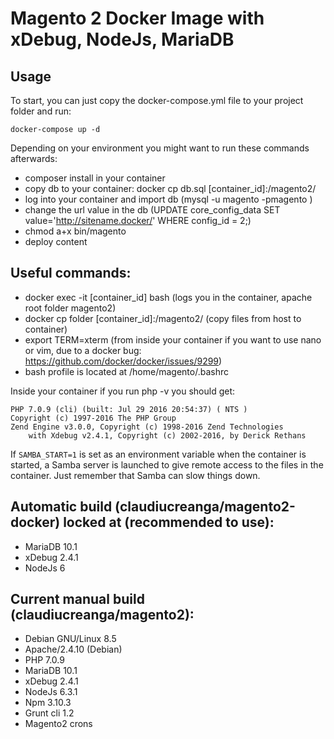# Magento 2 Docker Image with xDebug, NodeJs, MariaDB

## Usage

To start, you can just copy the docker-compose.yml file to your project folder and run:

    docker-compose up -d

Depending on your environment you might want to run these commands afterwards:

* composer install in your container
* copy db to your container: docker cp db.sql [container_id]:/magento2/
* log into your container and import db (mysql -u magento -pmagento )
* change the url value in the db (UPDATE core_config_data SET value='http://sitename.docker/' WHERE config_id = 2;)
* chmod a+x bin/magento
* deploy content

## Useful commands:

* docker exec -it [container_id] bash (logs you in the container, apache root folder magento2)
* docker cp folder [container_id]:/magento2/ (copy files from host to container)
* export TERM=xterm (from inside your container if you want to use nano or vim, due to a docker bug: https://github.com/docker/docker/issues/9299)
* bash profile is located at /home/magento/.bashrc

Inside your container if you run php -v you should get:

    PHP 7.0.9 (cli) (built: Jul 29 2016 20:54:37) ( NTS )
    Copyright (c) 1997-2016 The PHP Group
    Zend Engine v3.0.0, Copyright (c) 1998-2016 Zend Technologies
        with Xdebug v2.4.1, Copyright (c) 2002-2016, by Derick Rethans

If `SAMBA_START=1` is set as an environment variable when the
container is started, a Samba server is launched to give remote
access to the files in the container. Just remember that Samba
can slow things down.

## Automatic build (claudiucreanga/magento2-docker) locked at (recommended to use):
* MariaDB 10.1 
* xDebug 2.4.1
* NodeJs 6

## Current manual build (claudiucreanga/magento2): 
* Debian GNU/Linux 8.5
* Apache/2.4.10 (Debian)
* PHP 7.0.9
* MariaDB 10.1 
* xDebug 2.4.1
* NodeJs 6.3.1
* Npm 3.10.3
* Grunt cli 1.2
* Magento2 crons



